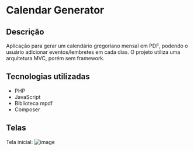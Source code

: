 # Calendar Generator

## Descrição
Aplicação para gerar um calendário gregoriano mensal em PDF, podendo o usuário adicionar eventos/lembretes em cada dias. 
O projeto utiliza uma arquitetura MVC, porém sem framework.

## Tecnologias utilizadas
- PHP
- JavaScript
- Biblioteca mpdf
- Composer

## Telas
Tela inicial:
![image](https://github.com/user-attachments/assets/533a1e28-412e-4813-a80d-3d7fe73ee417)
